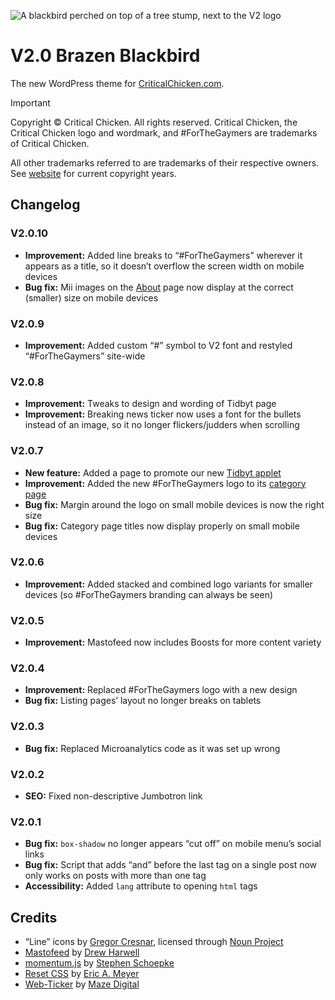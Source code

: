 ![A blackbird perched on top of a tree stump, next to the V2 logo](https://github.com/CriticalChicken/V2/assets/35422415/2fc7fe5d-0d96-4231-bc9c-b882fa1dec66)

# V2.0 Brazen Blackbird
The new WordPress theme for [CriticalChicken.com](https://www.criticalchicken.com).

> [!IMPORTANT]
> Copyright &copy; Critical Chicken. All rights reserved. Critical Chicken, the Critical Chicken logo and wordmark, and #ForTheGaymers are trademarks of Critical Chicken.
>
> All other trademarks referred to are trademarks of their respective owners. See [website](https://www.criticalchicken.com) for current copyright years.

## Changelog

### V2.0.10

- **Improvement:** Added line breaks to &ldquo;#ForTheGaymers&rdquo; wherever it appears as a title, so it doesn&rsquo;t overflow the screen width on mobile devices
- **Bug fix:** Mii images on the [About](https://www.criticalchicken.com/about) page now display at the correct (smaller) size on mobile devices

### V2.0.9

- **Improvement:** Added custom &ldquo;&num;&rdquo; symbol to V2 font and restyled &ldquo;#ForTheGaymers&rdquo; site-wide

### V2.0.8

- **Improvement:** Tweaks to design and wording of Tidbyt page
- **Improvement:** Breaking news ticker now uses a font for the bullets instead of an image, so it no longer flickers/judders when scrolling

### V2.0.7

- **New feature:** Added a page to promote our new [Tidbyt applet](https://github.com/tidbyt/community/pull/1731)
- **Improvement:** Added the new #ForTheGaymers logo to its [category page](https://www.criticalchicken.com/category/forthegaymers)
- **Bug fix:** Margin around the logo on small mobile devices is now the right size
- **Bug fix:** Category page titles now display properly on small mobile devices

### V2.0.6

- **Improvement:** Added stacked and combined logo variants for smaller devices (so #ForTheGaymers branding can always be seen)

### V2.0.5

- **Improvement:** Mastofeed now includes Boosts for more content variety

### V2.0.4

- **Improvement:** Replaced #ForTheGaymers logo with a new design
- **Bug fix:** Listing pages&rsquo; layout no longer breaks on tablets

### V2.0.3

- **Bug fix:** Replaced Microanalytics code as it was set up wrong

### V2.0.2

- **SEO:** Fixed non-descriptive Jumbotron link

### V2.0.1

- **Bug fix:** `box-shadow` no longer appears &ldquo;cut off&rdquo; on mobile menu&rsquo;s social links
- **Bug fix:** Script that adds &ldquo;and&rdquo; before the last tag on a single post now only works on posts with more than one tag
- **Accessibility:** Added `lang` attribute to opening `html` tags

## Credits

- &ldquo;Line&rdquo; icons by [Gregor Cresnar](https://iconix.si), licensed through [Noun Project](https://thenounproject.com/grega.cresnar)
- [Mastofeed](https://github.com/fenwick67/mastofeed) by [Drew Harwell](https://github.com/fenwick67)
- [momentum.js](https://github.com/sschoepke/momentum) by [Stephen Schoepke](https://github.com/sschoepke)
- [Reset CSS](https://meyerweb.com/eric/tools/css/reset/index.html) by [Eric A. Meyer](https://meyerweb.com/eric)
- [Web-Ticker](https://github.com/mazedigital/Web-Ticker) by [Maze Digital](https://github.com/mazedigital)
